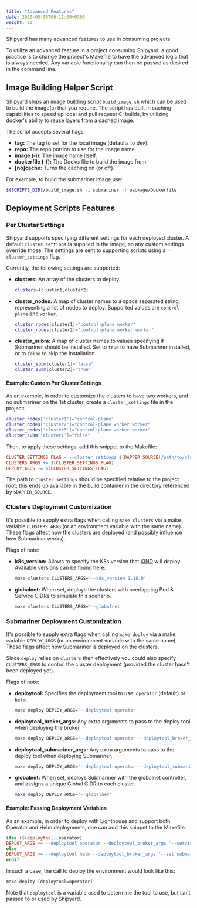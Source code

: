 ```yaml
---
title: "Advanced Features"
date: 2020-05-05T09:11:00+0300
weight: 20
---
```


Shipyard has many advanced features to use in consuming projects.

To utilize an advanced feature in a project consuming Shipyard, a good practice is to change the project's Makefile to have the advanced logic that is always needed. Any variable functionality can then be passed as desired in the command line.

## Image Building Helper Script

Shipyard ships an image building script `build_image.sh` which can be used to build the image(s) that you require. The script has built in caching capabilities to speed up local and pull request CI builds, by utilizing docker's ability to reuse layers from a cached image.

The script accepts several flags:
* **tag:** The tag to set for the local image (defaults to *dev*).
* **repo:** The repo portion to use for the image name.
* **image (-i):** The image name itself.
* **dockerfile (-f):** The Dockerfile to build the image from.
* **[no]cache:** Turns the caching on (or off).

For example, to build the submariner image use:

```bash
${SCRIPTS_DIR}/build_image.sh -i submariner -f package/Dockerfile
```

## Deployment Scripts Features

### Per Cluster Settings

Shipyard supports specifying different settings for each deployed cluster. A default `cluster_settings` is supplied in the image, so any custom settings override those.
The settings are sent to supporting scripts using a `--cluster_settings` flag.

Currently, the following settings are supported:
* **clusters:** An array of the clusters to deploy.

  ```bash
  clusters=(cluster1,cluster2)
  ```

* **cluster_nodes:** A map of cluster names to a space separated string, representing a list of nodes to deploy. Supported values are `control-plane` and `worker`.

  ```bash
  cluster_nodes[cluster1]="control-plane worker"
  cluster_nodes[cluster2]="control-plane worker worker"
  ```

* **cluster_subm:** A map of cluster names to values specifying if Submariner should be installed. Set to `true` to have Submariner installed, or to `false` to skip the installation.

  ```bash
  cluster_subm[cluster1]="false"
  cluster_subm[cluster2]="true"
  ```

#### Example: Custom Per Cluster Settings

As an example, in order to customize the clusters to have two workers, and no submariner on the 1st cluster, create a `cluster_settings` file in the project:

```bash
cluster_nodes['cluster1']="control-plane"
cluster_nodes['cluster2']="control-plane worker worker"
cluster_nodes['cluster3']="control-plane worker worker"
cluster_subm['cluster1']="false"
```

Then, to apply these settings, add this snippet to the Makefile:

```Makefile
CLUSTER_SETTINGS_FLAG = --cluster_settings $(DAPPER_SOURCE)/path/to/cluster_settings
CLUSTERS_ARGS += $(CLUSTER_SETTINGS_FLAG)
DEPLOY_ARGS += $(CLUSTER_SETTINGS_FLAG)
```

The path to `cluster_settings` should be specified relative to the project root; this ends up available in the build container in the directory referenced by `$DAPPER_SOURCE`.

### Clusters Deployment Customization

It's possible to supply extra flags when calling `make clusters` via a make variable `CLUSTERS_ARGS` (or an environment variable with the same name). These flags affect how the clusters are deployed (and possibly influence how Submariner works).

Flags of note:
* **k8s_version:** Allows to specify the K8s version that [KIND](https://kind.sigs.k8s.io/) will deploy. Available versions can be found [here](https://hub.docker.com/r/kindest/node/tags).

  ```bash
  make clusters CLUSTERS_ARGS='--k8s_version 1.18.0'
  ```

* **globalnet:** When set, deploys the clusters with overlapping Pod & Service CIDRs to simulate this scenario.

  ```bash
  make clusters CLUSTERS_ARGS='--globalnet'
  ```

### Submariner Deployment Customization

It's possible to supply extra flags when calling `make deploy` via a make variable `DEPLOY_ARGS` (or an environment variable with the same name). These flags affect how Submariner is deployed on the clusters.

Since `deploy` relies on `clusters` then effectively you could also specify `CLUSTERS_ARGS` to control the cluster deployment (provided the cluster hasn't been deployed yet).

Flags of note:
* **deploytool:** Specifies the deployment tool to use: `operator` (default) or `helm`.

  ```bash
  make deploy DEPLOY_ARGS='--deploytool operator'
  ```

* **deploytool_broker_args:** Any extra arguments to pass to the deploy tool when deploying the broker.

  ```bash
  make deploy DEPLOY_ARGS='--deploytool operator --deploytool_broker_args "--service-discovery"'
  ```

* **deploytool_submariner_args:** Any extra arguments to pass to the deploy tool when deploying Submariner.

  ```bash
  make deploy DEPLOY_ARGS='--deploytool operator --deploytool_submariner_args "--cable-driver wireguard"'
  ```

* **globalnet:** When set, deploys Submariner with the globalnet controller, and assigns a unique Global CIDR to each cluster.

  ```bash
  make deploy DEPLOY_ARGS='--globalnet'
  ```

#### Example: Passing Deployment Variables

As an example, in order to deploy with Lighthouse and support both Operator and Helm deployments, one can add this snippet to the Makefile:

```Makefile
ifeq ($(deploytool),operator)
DEPLOY_ARGS += --deploytool operator --deploytool_broker_args '--service-discovery'
else
DEPLOY_ARGS += --deploytool helm --deploytool_broker_args '--set submariner.serviceDiscovery=true' --deploytool_submariner_args '--set submariner.serviceDiscovery=true,lighthouse.image.repository=localhost:5000/lighthouse-agent,serviceAccounts.lighthouse.create=true'
endif
```

In such a case, the call to deploy the environment would look like this:

```
make deploy [deploytool=operator]
```

Note that `deploytool` is a variable used to determine the tool to use, but isn't passed to or used by Shipyard.
